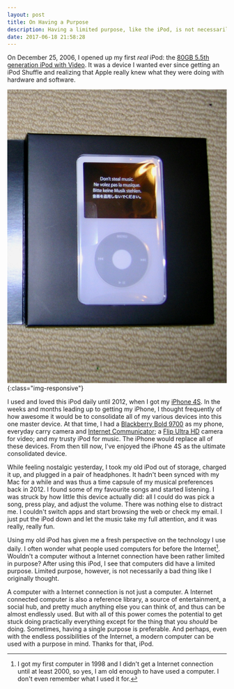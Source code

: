 ```yaml
---
layout: post
title: On Having a Purpose
description: Having a limited purpose, like the iPod, is not necessarily a bad thing.
date: 2017-06-18 21:58:28
---
```


On December 25, 2006, I opened up my first *real* iPod: the [80GB 5.5th generation iPod with Video](https://en.wikipedia.org/wiki/IPod_Classic#5th_generation). It was a device I wanted ever since getting an iPod Shuffle and realizing that Apple really knew what they were doing with hardware and software.

![iPod with Video](/assets/ipod_with_video.jpg){:class="img-responsive"}

I used and loved this iPod daily until 2012, when I got my [iPhone 4S](https://en.wikipedia.org/wiki/IPhone_4S).  In the weeks and months leading up to getting my iPhone, I thought frequently of how awesome it would be to consolidate all of my various devices into this one master device. At that time, I had a [Blackberry Bold 9700](https://en.wikipedia.org/wiki/BlackBerry_Bold_9700) as my phone, everyday carry camera and [Internet Communicator](https://www.youtube.com/watch?v=GK55ElsVzxM); a [Flip Ultra HD](https://en.wikipedia.org/wiki/Flip_Video) camera for video; and my trusty iPod for music.  The iPhone would replace all of these devices. From then till now, I've enjoyed the iPhone 4S as the ultimate consolidated device. 

While feeling nostalgic yesterday, I took my old iPod out of storage, charged it up, and plugged in a pair of headphones.  It hadn't been synced with my Mac for a while and was thus a time capsule of my musical preferences back in 2012.  I found some of my favourite songs and started listening.  I was struck by how little this device actually did: all I could do was pick a song, press play, and adjust the volume.  There was nothing else to distract me.  I couldn't switch apps and start browsing the web or check my email.  I just put the iPod down and let the music take my full attention, and it was really, really fun.

Using my old iPod has given me a fresh perspective on the technology I use daily.  I often wonder what people used computers for before the Internet[^1].  Wouldn't a computer without a Internet connection have been rather limited in purpose?  After using this iPod, I see that computers did have a limited purpose.  Limited purpose, however, is not necessarily a bad thing like I originally thought.

A computer with a Internet connection is not just a computer.  A Internet connected computer is also a reference library, a source of entertainment, a social hub, and pretty much anything else you can think of, and thus can be almost endlessly used.  But with all of this power comes the potential to get stuck doing practically everything except for the thing that you *should* be doing.  Sometimes, having a single purpose is preferable.  And perhaps, even with the endless possibilities of the Internet, a modern computer can be used with a purpose in mind.  Thanks for that, iPod.

[^1]: I got my first computer in 1998 and I didn't get a Internet connection until at least 2000, so yes, I am old enough to have used a computer.  I don't even remember what I used it for. 
